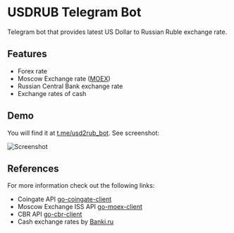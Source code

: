 # USDRUB Telegram Bot

Telegram bot that provides latest US Dollar to Russian Ruble exchange rate. 

## Features

* Forex rate
* Moscow Exchange rate ([MOEX](https://www.moex.com/en/))
* Russian Central Bank exchange rate
* Exchange rates of cash 

## Demo
You will find it at [t.me/usd2rub_bot](https://t.me/usd2rub_bot). See screenshot:

![Screenshot](../assets/demo.png?raw=true)

## References
For more information check out the following links:

* Coingate API [go-coingate-client](https://github.com/ivanglie/go-coingate-client)
* Moscow Exchange ISS API [go-moex-client](https://github.com/ivanglie/go-moex-client)
* CBR API [go-cbr-client](https://github.com/ivanglie/go-cbr-client)
* Cash exchange rates by [Banki.ru](https://banki.ru)